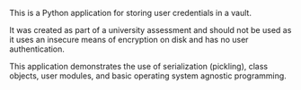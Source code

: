 This is a Python application for storing user credentials in a vault.

It was created as part of a university assessment and should not be used as it uses an insecure means of encryption on disk and has no user authentication.

This application demonstrates the use of serialization (pickling), class objects, user modules, and basic operating system agnostic programming.